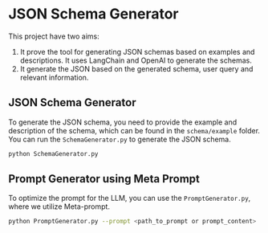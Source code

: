 # JSON Schema Generator

This project have two aims:
1. It prove the tool for generating JSON schemas based on examples and descriptions. It uses LangChain and OpenAI to generate the schemas.
2. It generate the JSON based on the generated schema, user query and relevant information.

## JSON Schema Generator
To generate the JSON schema, you need to provide the example and description of the schema, which can be found in the `schema/example` folder.
You can run the `SchemaGenerator.py` to generate the JSON schema.
```bash
python SchemaGenerator.py
```

## Prompt Generator using Meta Prompt
To optimize the prompt for the LLM, you can use the `PromptGenerator.py`, where we utilize Meta-prompt.
```bash
python PromptGenerator.py --prompt <path_to_prompt or prompt_content>
```